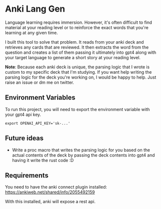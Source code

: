 # Anki Lang Gen

Language learning requires immersion. However, it's often difficult to find material at your reading level or to reinforce the exact words that you're learning at any given time. 

I built this tool to solve that problem. It reads from your anki deck and retrieves any cards that are reviewed. It then extracts the word from the question and creates a list of them passing it ultimately into gpt4 along with your target language to generate a short story at your reading level.

**Note**: Because each anki deck is unique, the parsing logic that I wrote is custom to my specific deck that I'm studying. If you want help writing the parsing logic for the deck you're working on, I would be happy to help. Just raise an issue or dm me on twitter. 




## Environment Variables

To run this project, you will need to export the environment variable with your gpt4 api key.

`export OPENAI_API_KEY='sk-...'`


## Future ideas

- Write a proc macro that writes the parsing logic for you based on the actual contents of the deck by passing the deck contents into gpt4 and having it write the rust code :D


## Requirements

You need to have the anki connect plugin installed: https://ankiweb.net/shared/info/2055492159

With this installed, anki will expose a rest api.
